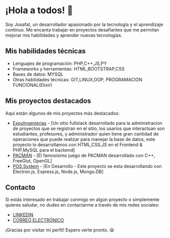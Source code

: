 # ¡Hola a todos! 👋

Soy Josafat, un desarrollador apasionado por la tecnología y el aprendizaje continuo. Me encanta trabajar en proyectos desafiantes que me permitan mejorar mis habilidades y aprender nuevas tecnologías.

## Mis habilidades técnicas

* Lenguajes de programación: PHP,C++,JS,PY
* Frameworks y herramientas: HTML,BOOTSTRAP,CSS
* Bases de datos: MYSQL
* Otras habilidades técnicas: GIT,LINUX,OOP, PROGRAMACION FUNCIONAL(Elixir)

## Mis proyectos destacados

Aquí están algunos de mis proyectos más destacados:

* [ExpoIngenierias](https://github.com/josafatgs/ExpoIngenieriaSite) - [Un sitio fullstack desarrollado para la administracion de proyectos que se registran en el sitio, los usarios que interactuan son estudiantes, profesores, y administrador quien tiene gran cantidad de operaciones que puede realizar para manejar la base de datos, este proyecto lo desarrollamos con HTML,CSS,JS en el Frontend & PHP,MySQL para el backend]
* [PACMAN](https://github.com/josafatgs/PACMAN-GAME) - [El famosisimo juego de PACMAN desarrollado con C++, FreeGlut, OpenGL]
* [POS System](https://github.com/josafatgs/POS-System) - [En Desarrollo - Este proyecto se esta desarrollando con Electron.js, Express.js, Node.js, Mongo.DB]

## Contacto

Si estás interesado en trabajar conmigo en algún proyecto o simplemente quieres saludar, no dudes en contactarme a través de mis redes sociales:

* [LINKEDIN](linkedin.com/in/josafat-garcía-sarmientos/)
* [CORREO ELECTRÓNICO](josafatgarciasarmientos@gmail.com)

¡Gracias por visitar mi perfil! Espero verte pronto. 😃

